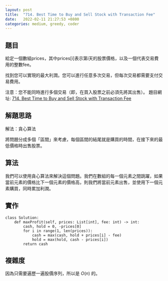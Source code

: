 ```yaml
---
layout: post
title:  "714. Best Time to Buy and Sell Stock with Transaction Fee"
date:   2022-02-11 21:27:53 +0800
categories: medium, greedy, coder
---
```


## 題目
給定一個數組prices，其中prices[i]表示第i天的股票價格，以及一個代表交易費用的整數fee。

找到您可以實現的最大利潤。您可以進行任意多次交易，但每次交易都需要支付交易費用。

注意：您不能同時進行多個交易（即，在買入股票之前必須先將其出售）。
題目網址: [714. Best Time to Buy and Sell Stock with Transaction Fee](https://leetcode.com/problems/best-time-to-buy-and-sell-stock-with-transaction-fee/)


## 解題思路
解法：貪心算法

將問題分成多個「區間」來考慮，每個區間的結尾就是購買的時間，在接下來的最低價格時出售股票。

## 算法
我們可以使用貪心算法來解決這個問題。我們在數組的每一個元素之間跳躍，如果當前元素的價格比下一個元素的價格高，則我們將當前元素出售，並使用下一個元素購買，同時累加利潤。

## 實作

```python=
class Solution:
    def maxProfit(self, prices: List[int], fee: int) -> int:
        cash, hold = 0, -prices[0]
        for i in range(1, len(prices)):
            cash = max(cash, hold + prices[i] - fee)
            hold = max(hold, cash - prices[i])
        return cash
```


## 複雜度
因為只需要遍歷一遍股價序列，所以是 $O(n)$ 的。